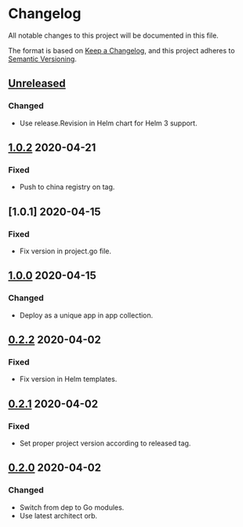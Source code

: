# Changelog

All notable changes to this project will be documented in this file.

The format is based on [Keep a Changelog](https://keepachangelog.com/en/1.0.0/),
and this project adheres to [Semantic Versioning](https://semver.org/spec/v2.0.0.html).



## [Unreleased]

### Changed

- Use release.Revision in Helm chart for Helm 3 support.



## [1.0.2] 2020-04-21

### Fixed

- Push to china registry on tag.

## [1.0.1] 2020-04-15

### Fixed

- Fix version in project.go file.



## [1.0.0] 2020-04-15

### Changed

- Deploy as a unique app in app collection.



## [0.2.2] 2020-04-02

### Fixed

- Fix version in Helm templates.



## [0.2.1] 2020-04-02

### Fixed

- Set proper project version according to released tag.



## [0.2.0] 2020-04-02

### Changed

- Switch from dep to Go modules.
- Use latest architect orb.



[Unreleased]: https://github.com/giantswarm/release-operator/compare/v1.0.2...HEAD
[1.0.2]: https://github.com/giantswarm/release-operator/compare/v1.0.1...v1.0.2
[1.1.0]: https://github.com/giantswarm/release-operator/compare/v1.0.0...v1.0.1
[1.0.0]: https://github.com/giantswarm/release-operator/compare/v1.0.0...v1.0.0
[0.2.2]: https://github.com/giantswarm/release-operator/compare/v0.2.1...v0.2.2
[0.2.1]: https://github.com/giantswarm/release-operator/compare/v0.2.0...v0.2.1

[0.2.0]: https://github.com/giantswarm/release-operator/releases/tag/v0.2.0
